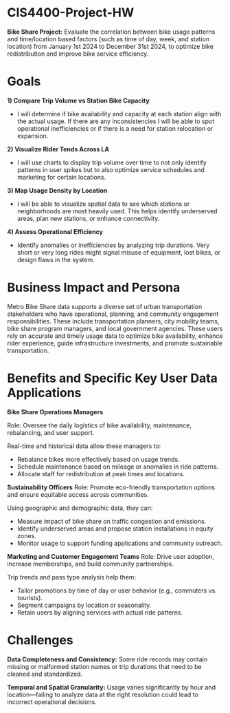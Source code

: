 # CIS4400-Project-HW

**Bike Share Project:** Evaluate the correlation between bike usage patterns and time/location based factors (such as time of day, week, and station location) from January 1st 2024 to December 31st 2024, to optimize bike redistribution and improve bike service efficiency. 

# Goals

**1) Compare Trip Volume vs Station Bike Capacity**

- I will determine if bike availability and capacity at each station align with the actual usage. If there are any inconsistencies I will be able to spot operational inefficiencies or if there is a need for station relocation or expansion. 

**2) Visualize  Rider Tends Across LA**
- I will use charts to display trip volume over time to not only identify patterns in user spikes but to also optimize service schedules and marketing for certain locations.

**3) Map Usage Density by Location**
- I will be able to visualize spatial data to see which stations or neighborhoods are most heavily used. This helps identify underserved areas, plan new stations, or enhance connectivity.

**4) Assess Operational Efficiency**
- Identify anomalies or inefficiencies by analyzing trip durations. Very short or very long rides might signal misuse of equipment, lost bikes, or design flaws in the system.

# Business Impact and Persona 
Metro Bike Share data supports a diverse set of urban transportation stakeholders who have operational, planning, and community engagement responsibilities. These include transportation planners, city mobility teams, bike share program managers, and local government agencies. These users rely on accurate and timely usage data to optimize bike availability, enhance rider experience, guide infrastructure investments, and promote sustainable transportation.

# Benefits and Specific Key User Data Applications

**Bike Share Operations Managers**

Role: Oversee the daily logistics of bike availability, maintenance, rebalancing, and user support.

Real-time and historical data allow these managers to: 
- Rebalance bikes more effectively based on usage trends.
- Schedule maintenance based on mileage or anomalies in ride patterns.
- Allocate staff for redistribution at peak times and locations.

**Sustainability Officers**
Role: Promote eco-friendly transportation options and ensure equitable access across communities.

Using geographic and demographic data, they can:
- Measure impact of bike share on traffic congestion and emissions.
- Identify underserved areas and propose station installations in equity zones.
- Monitor usage to support funding applications and community outreach.

**Marketing and Customer Engagement Teams**
Role: Drive user adoption, increase memberships, and build community partnerships.

Trip trends and pass type analysis help them:
- Tailor promotions by time of day or user behavior (e.g., commuters vs. tourists).
- Segment campaigns by location or seasonality.
- Retain users by aligning services with actual ride patterns.

# Challenges 

**Data Completeness and Consistency:**
Some ride records may contain missing or malformed station names or trip durations that need to be cleaned and standardized.

**Temporal and Spatial Granularity:**
Usage varies significantly by hour and location—failing to analyze data at the right resolution could lead to incorrect operational decisions.


